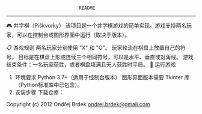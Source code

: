 
                               README
------------------------------------------------------------------------
🎮 井字棋（Piškvorky）
该项目是一个井字棋游戏的简单实现。游戏支持两名玩家，可以在控制台或图形界面中运行（取决于版本）。

📋 游戏规则
两名玩家分别使用 "X" 和 "O"。
玩家轮流在棋盘上放置自己的符号。
目标是在棋盘上形成连续三个相同符号，可以是水平、垂直或对角线。
游戏结束条件：一名玩家获胜，或者棋盘填满且无人获胜时平局。
🚀 运行游戏
1. 环境要求
Python 3.7+（适用于控制台版本）
图形界面版本需要 Tkinter 库（Python标准库中已包含）。
2. 安装步骤
下载仓库：


Copyright (c) 2012 Ondřej Brdek <ondrej.brdek@gmail.com>

